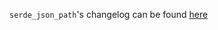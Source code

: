 `serde_json_path`'s changelog can be found [here](https://github.com/hiltontj/serde_json_path/blob/main/serde_json_path/CHANGELOG.md)

